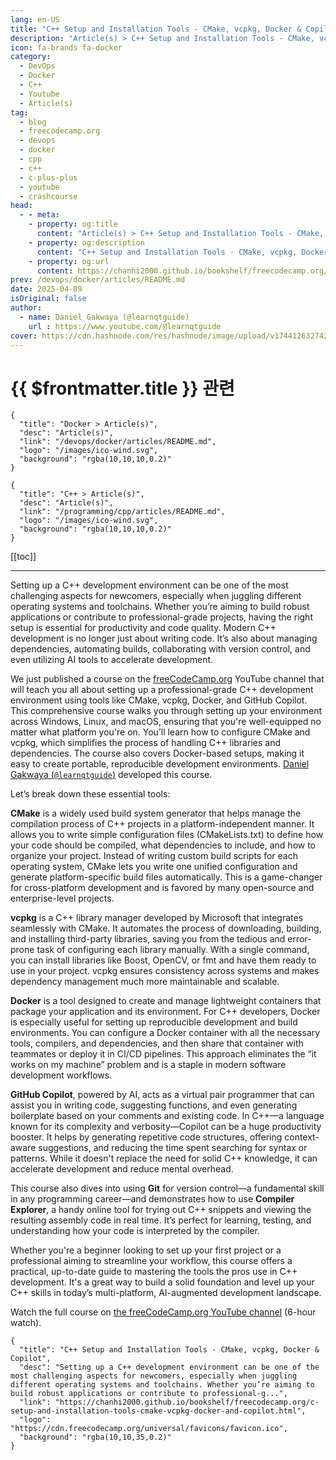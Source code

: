 ```yaml
---
lang: en-US
title: "C++ Setup and Installation Tools - CMake, vcpkg, Docker & Copilot"
description: "Article(s) > C++ Setup and Installation Tools - CMake, vcpkg, Docker & Copilot"
icon: fa-brands fa-docker
category:
  - DevOps
  - Docker
  - C++
  - Youtube
  - Article(s)
tag:
  - blog
  - freecodecamp.org
  - devops
  - docker
  - cpp
  - c++
  - c-plus-plus
  - youtube
  - crashcourse
head:
  - - meta:
    - property: og:title
      content: "Article(s) > C++ Setup and Installation Tools - CMake, vcpkg, Docker & Copilot"
    - property: og:description
      content: "C++ Setup and Installation Tools - CMake, vcpkg, Docker & Copilot"
    - property: og:url
      content: https://chanhi2000.github.io/bookshelf/freecodecamp.org/c-setup-and-installation-tools-cmake-vcpkg-docker-and-copilot.html
prev: /devops/docker/articles/README.md
date: 2025-04-09
isOriginal: false
author:
  - name: Daniel Gakwaya (@learnqtguide)
    url : https://www.youtube.com/@learnqtguide
cover: https://cdn.hashnode.com/res/hashnode/image/upload/v1744126327420/6ec2b56c-d226-4fea-935c-ab78d6b83951.png
---
```


# {{ $frontmatter.title }} 관련

```component VPCard
{
  "title": "Docker > Article(s)",
  "desc": "Article(s)",
  "link": "/devops/docker/articles/README.md",
  "logo": "/images/ico-wind.svg",
  "background": "rgba(10,10,10,0.2)"
}
```

```component VPCard
{
  "title": "C++ > Article(s)",
  "desc": "Article(s)",
  "link": "/programming/cpp/articles/README.md",
  "logo": "/images/ico-wind.svg",
  "background": "rgba(10,10,10,0.2)"
}
```

[[toc]]

---

<SiteInfo
  name="C++ Setup and Installation Tools - CMake, vcpkg, Docker & Copilot"
  desc="Setting up a C++ development environment can be one of the most challenging aspects for newcomers, especially when juggling different operating systems and toolchains. Whether you’re aiming to build robust applications or contribute to professional-g..."
  url="https://freecodecamp.org/news/c-setup-and-installation-tools-cmake-vcpkg-docker-and-copilot"
  logo="https://cdn.freecodecamp.org/universal/favicons/favicon.ico"
  preview="https://cdn.hashnode.com/res/hashnode/image/upload/v1744126327420/6ec2b56c-d226-4fea-935c-ab78d6b83951.png"/>

Setting up a C++ development environment can be one of the most challenging aspects for newcomers, especially when juggling different operating systems and toolchains. Whether you’re aiming to build robust applications or contribute to professional-grade projects, having the right setup is essential for productivity and code quality. Modern C++ development is no longer just about writing code. It’s also about managing dependencies, automating builds, collaborating with version control, and even utilizing AI tools to accelerate development.

We just published a course on the [<FontIcon icon="fa-brands fa-free-code-camp"/>freeCodeCamp.org](http://freeCodeCamp.org) YouTube channel that will teach you all about setting up a professional-grade C++ development environment using tools like CMake, vcpkg, Docker, and GitHub Copilot. This comprehensive course walks you through setting up your environment across Windows, Linux, and macOS, ensuring that you're well-equipped no matter what platform you're on. You’ll learn how to configure CMake and vcpkg, which simplifies the process of handling C++ libraries and dependencies. The course also covers Docker-based setups, making it easy to create portable, reproducible development environments. [Daniel Gakwaya (<FontIcon icon="fa-brands fa-youtube"/>`@learnqtguide`)](https://youtube.com/@learnqtguide) developed this course.

Let’s break down these essential tools:

**CMake** is a widely used build system generator that helps manage the compilation process of C++ projects in a platform-independent manner. It allows you to write simple configuration files (CMakeLists.txt) to define how your code should be compiled, what dependencies to include, and how to organize your project. Instead of writing custom build scripts for each operating system, CMake lets you write one unified configuration and generate platform-specific build files automatically. This is a game-changer for cross-platform development and is favored by many open-source and enterprise-level projects.

**vcpkg** is a C++ library manager developed by Microsoft that integrates seamlessly with CMake. It automates the process of downloading, building, and installing third-party libraries, saving you from the tedious and error-prone task of configuring each library manually. With a single command, you can install libraries like Boost, OpenCV, or fmt and have them ready to use in your project. vcpkg ensures consistency across systems and makes dependency management much more maintainable and scalable.

**Docker** is a tool designed to create and manage lightweight containers that package your application and its environment. For C++ developers, Docker is especially useful for setting up reproducible development and build environments. You can configure a Docker container with all the necessary tools, compilers, and dependencies, and then share that container with teammates or deploy it in CI/CD pipelines. This approach eliminates the “it works on my machine” problem and is a staple in modern software development workflows.

**GitHub Copilot**, powered by AI, acts as a virtual pair programmer that can assist you in writing code, suggesting functions, and even generating boilerplate based on your comments and existing code. In C++—a language known for its complexity and verbosity—Copilot can be a huge productivity booster. It helps by generating repetitive code structures, offering context-aware suggestions, and reducing the time spent searching for syntax or patterns. While it doesn't replace the need for solid C++ knowledge, it can accelerate development and reduce mental overhead.

This course also dives into using **Git** for version control—a fundamental skill in any programming career—and demonstrates how to use **Compiler Explorer**, a handy online tool for trying out C++ snippets and viewing the resulting assembly code in real time. It’s perfect for learning, testing, and understanding how your code is interpreted by the compiler.

Whether you're a beginner looking to set up your first project or a professional aiming to streamline your workflow, this course offers a practical, up-to-date guide to mastering the tools the pros use in C++ development. It's a great way to build a solid foundation and level up your C++ skills in today’s multi-platform, AI-augmented development landscape.

Watch the full course on [<FontIcon icon="fa-brands fa-youtube"/>the freeCodeCamp.org YouTube channel](https://youtu.be/0ffwhxW-uyw) (6-hour watch).

<VidStack src="youtube/0ffwhxW-uyw" />

<!-- TODO: add ARTICLE CARD -->
```component VPCard
{
  "title": "C++ Setup and Installation Tools - CMake, vcpkg, Docker & Copilot",
  "desc": "Setting up a C++ development environment can be one of the most challenging aspects for newcomers, especially when juggling different operating systems and toolchains. Whether you’re aiming to build robust applications or contribute to professional-g...",
  "link": "https://chanhi2000.github.io/bookshelf/freecodecamp.org/c-setup-and-installation-tools-cmake-vcpkg-docker-and-copilot.html",
  "logo": "https://cdn.freecodecamp.org/universal/favicons/favicon.ico",
  "background": "rgba(10,10,35,0.2)"
}
```
